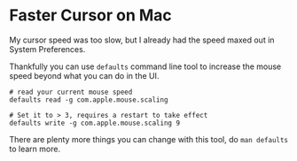 # Faster Cursor on Mac

My cursor speed was too slow, but I already had the speed maxed out in System Preferences.

Thankfully you can use `defaults` command line tool to increase the mouse speed beyond what you can do in the UI.

```
# read your current mouse speed
defaults read -g com.apple.mouse.scaling

# Set it to > 3, requires a restart to take effect
defaults write -g com.apple.mouse.scaling 9
```

There are plenty more things you can change with this tool, do `man defaults` to learn more.